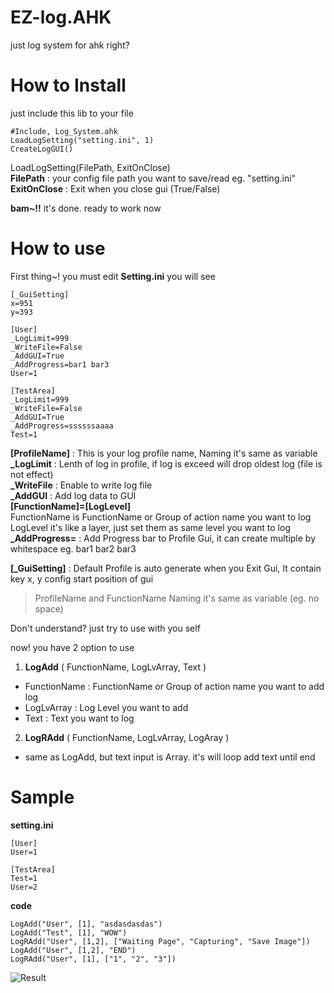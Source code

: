 # EZ-log.AHK
just log system for ahk right?

# How to Install
just include this lib to your file
```
#Include, Log_System.ahk
LoadLogSetting("setting.ini", 1)
CreateLogGUI()
```   
LoadLogSetting(FilePath, ExitOnClose) \
**FilePath** : your config file path you want to save/read eg. "setting.ini"
**ExitOnClose** : Exit when you close gui (True/False)

**bam~!!** it's done. ready to work now

# How to use
First thing~! you must edit **Setting.ini** you will see 
```
[_GuiSetting]
x=951
y=393

[User]
_LogLimit=999
_WriteFile=False
_AddGUI=True
_AddProgress=bar1 bar3
User=1

[TestArea]
_LogLimit=999
_WriteFile=False
_AddGUI=True
_AddProgress=ssssssaaaa
Test=1
```
**[ProfileName]** : This is your log profile name, Naming it's same as variable \
**_LogLimit** : Lenth of log in profile, if log is exceed will drop oldest log (file is not effect) \
**_WriteFile** : Enable to write log file \
**_AddGUI** : Add log data to GUI \
**[FunctionName]=[LogLevel]** \
FunctionName is FunctionName or Group of action name you want to log \
LogLevel it's like a layer, just set them as same level you want to log \
**_AddProgress=** : Add Progress bar to Profile Gui, it can create multiple by whitespace eg. bar1 bar2 bar3

**[_GuiSetting]** : Default Profile is auto generate when you Exit Gui, It contain key x, y config start position of gui

> ProfileName and FunctionName Naming it's same as variable (eg. no space)

Don't understand? just try to use with you self

now! you have 2 option to use
1. **LogAdd** ( FunctionName, LogLvArray, Text )
- FunctionName : FunctionName or Group of action name you want to add log
- LogLvArray : Log Level you want to add
- Text : Text you want to log
2. **LogRAdd** ( FunctionName, LogLvArray, LogAray )
- same as LogAdd, but text input is Array. it's will loop add text until end

# Sample
**setting.ini**
```
[User]
User=1

[TestArea]
Test=1
User=2
```

**code**
```
LogAdd("User", [1], "asdasdasdas")
LogAdd("Test", [1], "WOW")
LogRAdd("User", [1,2], ["Waiting Page", "Capturing", "Save Image"])
LogAdd("User", [1,2], "END")
LogRAdd("User", [1], ["1", "2", "3"])
```
![Result](https://cdn.discordapp.com/attachments/867434734102511616/952333265132466216/AutoHotkey_D2jkLE8TR1.png)
